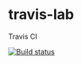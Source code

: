 # travis-lab
Travis CI


[![Build status](https://travis-ci.org/R0nAk/travis-lab.svg?master)](https://travis-ci.org/R0nAk)
